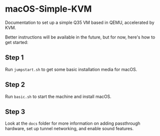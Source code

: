 # macOS-Simple-KVM
Documentation to set up a simple Q35 VM based in QEMU, accelerated by KVM.

Better instructions will be available in the future, but for now, here's how to get started:

## Step 1
Run `jumpstart.sh` to get some basic installation media for macOS.

## Step 2 
Run `basic.sh` to start the machine and install macOS.

## Step 3
Look at the `docs` folder for more information on adding passthrough hardware, set up tunnel networking, and enable sound features.